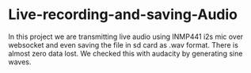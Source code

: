 # Live-recording-and-saving-Audio
In this project we are transmitting live audio using INMP441 i2s mic over websocket and even saving the file in sd card as .wav format. There is almost zero data lost. We checked this with audacity by generating sine waves. 
